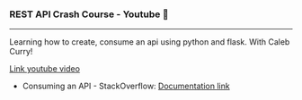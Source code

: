 ### REST API Crash Course - Youtube :snake:
--------------------------
Learning how to create, consume an api using python and flask.
With Caleb Curry!

[Link youtube video](https://www.youtube.com/watch?v=qbLc5a9jdXo&list=LL&index=3&t=1978s)


 - Consuming an API - StackOverflow:
  [Documentation link](https://api.stackexchange.com/docs)
